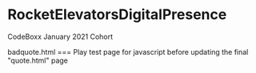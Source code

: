 # RocketElevatorsDigitalPresence
CodeBoxx January 2021 Cohort


badquote.html === Play test page for javascript before updating the final "quote.html" page
